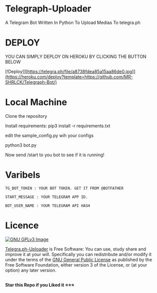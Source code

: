 # Telegraph-Uploader
A Telegram Bot Written In Python To Upload Medias To telegra.ph 

# DEPLOY
YOU CAN SIMPLY DEPLOY ON HEROKU BY CLICKING THE BUTTON BELOW

[!Deploy]][https://telegra.ph/file/a8738fdea85a15aa86de0.jpg]](https://heroku.com/deploy?template=https://github.com/MR-SHRLCK/Telegraph-Bot/)

# Local Machine
Clone the repository

Install requirements: pip3 install -r requirements.txt

edit the sample_config.py wih your configs

python3 bot.py

Now send /start to you bot to see if it is running!


# Varibels

``TG_BOT_TOKEN : YOUR BOT TOKEN. GET IT FROM @BOTFATHER``

``START_MESSAGE : YOUR TELEGRAM APP ID.``

``BOT_USER_NAME : YOUR TELEGRAM API HASH``

# Licence
[![GNU GPLv3 Image](https://www.gnu.org/graphics/gplv3-127x51.png)](http://www.gnu.org/licenses/gpl-3.0.en.html)  

[Telegra.ph-Uploader](https://github.com/MR-SHRLCK/Telegraph-Bot/) is Free Software: You can use, study share and improve it at your
will. Specifically you can redistribute and/or modify it under the terms of the
[GNU General Public License](https://www.gnu.org/licenses/gpl.html) as
published by the Free Software Foundation, either version 3 of the License, or
(at your option) any later version. 

##

**Star this Repo if you Liked it ⭐⭐⭐**
